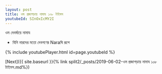 ```yaml
---
layout: post
title: ওম প্রজাগড়ায় নামায ১০৮ টাইমস
youtubeId: SInOxIcMY2I
---
```

 
 
 ওম দেবর্ষায়ে নামায  
 
 -  যিনি নারদের মতো দেবগণের Naraষি রূপে 
 
  
 
  
 
 
 
 
 
 


{% include youtubePlayer.html id=page.youtubeId %}
 
[Next]({{ site.baseurl }}{% link  split2/_posts/2019-06-02-ওম প্রজাগড়ায় নামায ১০৮ টাইমস.md%})
 
